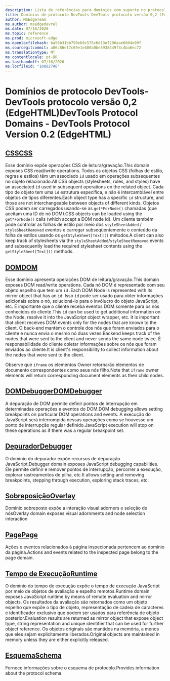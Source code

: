 ```yaml
---
description: Lista de referências para domínios com suporte no protocolo Microsoft Edge DevTools versão 0,2.
title: Domínios de protocolo DevTools-DevTools protocolo versão 0,2 (EdgeHTML)
author: MSEdgeTeam
ms.author: msedgedevrel
ms.date: 07/16/2020
ms.topic: reference
ms.prod: microsoft-edge
ms.openlocfilehash: ba56b31bb750eb9c575c6d13ef296aae6604e99f
ms.sourcegitcommit: a06c86ef7c69e1e400a0be5938449f3c4ba6ec72
ms.translationtype: MT
ms.contentlocale: pt-BR
ms.lasthandoff: 07/16/2020
ms.locfileid: "10882748"
---
```

# <span data-ttu-id="a4cd9-103">Domínios de protocolo DevTools-DevTools protocolo versão 0,2 (EdgeHTML)</span><span class="sxs-lookup"><span data-stu-id="a4cd9-103">DevTools Protocol Domains - DevTools Protocol Version 0.2 (EdgeHTML)</span></span>  

## [<span data-ttu-id="a4cd9-104">CSS</span><span class="sxs-lookup"><span data-stu-id="a4cd9-104">CSS</span></span>](css.md)  

<span data-ttu-id="a4cd9-105">Esse domínio expõe operações CSS de leitura/gravação.</span><span class="sxs-lookup"><span data-stu-id="a4cd9-105">This domain exposes CSS read/write operations.</span></span> <span data-ttu-id="a4cd9-106">Todos os objetos CSS (folhas de estilo, regras e estilos) têm um associado `id` usado em operações subsequentes no objeto relacionado.</span><span class="sxs-lookup"><span data-stu-id="a4cd9-106">All CSS objects (stylesheets, rules, and styles) have an associated `id` used in subsequent operations on the related object.</span></span> <span data-ttu-id="a4cd9-107">Cada tipo de objeto tem uma `id` estrutura específica, e não é intercambiável entre objetos de tipos diferentes.</span><span class="sxs-lookup"><span data-stu-id="a4cd9-107">Each object type has a specific `id` structure, and those are not interchangeable between objects of different kinds.</span></span> <span data-ttu-id="a4cd9-108">Objetos CSS podem ser carregados usando-se as `get*ForNode()` chamadas (que aceitam uma ID de nó DOM).</span><span class="sxs-lookup"><span data-stu-id="a4cd9-108">CSS objects can be loaded using the `get*ForNode()` calls (which accept a DOM node id).</span></span> <span data-ttu-id="a4cd9-109">Um cliente também pode controlar as folhas de estilo por meio dos `styleSheetAdded` / `styleSheetRemoved` eventos e carregar subseqüentemente o conteúdo da folha de estilos usando os `getStyleSheet[Text]()` métodos.</span><span class="sxs-lookup"><span data-stu-id="a4cd9-109">A client can also keep track of stylesheets via the `styleSheetAdded`/`styleSheetRemoved` events and subsequently load the required stylesheet contents using the `getStyleSheet[Text]()` methods.</span></span>
## [<span data-ttu-id="a4cd9-110">DOM</span><span class="sxs-lookup"><span data-stu-id="a4cd9-110">DOM</span></span>](dom.md)
<span data-ttu-id="a4cd9-111">Esse domínio apresenta operações DOM de leitura/gravação.</span><span class="sxs-lookup"><span data-stu-id="a4cd9-111">This domain exposes DOM read/write operations.</span></span> <span data-ttu-id="a4cd9-112">Cada nó DOM é representado com seu objeto espelho que tem um `id` .</span><span class="sxs-lookup"><span data-stu-id="a4cd9-112">Each DOM Node is represented with its mirror object that has an `id`.</span></span> <span data-ttu-id="a4cd9-113">Isso `id` pode ser usado para obter informações adicionais sobre o nó, solucioná-lo para o invólucro do objeto JavaScript, etc. É importante que o cliente receba eventos DOM somente para os nós conhecidos do cliente.</span><span class="sxs-lookup"><span data-stu-id="a4cd9-113">This `id` can be used to get additional information on the Node, resolve it into the JavaScript object wrapper, etc. It is important that client receives DOM events only for the nodes that are known to the client.</span></span> <span data-ttu-id="a4cd9-114">O back-end mantém o controle dos nós que foram enviados para o cliente e nunca envia o mesmo nó duas vezes.</span><span class="sxs-lookup"><span data-stu-id="a4cd9-114">Backend keeps track of the nodes that were sent to the client and never sends the same node twice.</span></span> <span data-ttu-id="a4cd9-115">É responsabilidade do cliente coletar informações sobre os nós que foram enviados ao cliente.</span><span class="sxs-lookup"><span data-stu-id="a4cd9-115">It is client's responsibility to collect information about the nodes that were sent to the client.</span></span><p><span data-ttu-id="a4cd9-116">Observe que `iframe` os elementos Owner retornarão elementos de documento correspondentes como seus nós filho.</span><span class="sxs-lookup"><span data-stu-id="a4cd9-116">Note that `iframe` owner elements will return corresponding document elements as their child nodes.</span></span></p>
## [<span data-ttu-id="a4cd9-117">DOMDebugger</span><span class="sxs-lookup"><span data-stu-id="a4cd9-117">DOMDebugger</span></span>](domdebugger.md)
<span data-ttu-id="a4cd9-118">A depuração de DOM permite definir pontos de interrupção em determinadas operações e eventos do DOM.</span><span class="sxs-lookup"><span data-stu-id="a4cd9-118">DOM debugging allows setting breakpoints on particular DOM operations and events.</span></span> <span data-ttu-id="a4cd9-119">A execução do JavaScript será interrompida nessas operações como se houvesse um ponto de interrupção regular definido.</span><span class="sxs-lookup"><span data-stu-id="a4cd9-119">JavaScript execution will stop on these operations as if there was a regular breakpoint set.</span></span>
## [<span data-ttu-id="a4cd9-120">Depurador</span><span class="sxs-lookup"><span data-stu-id="a4cd9-120">Debugger</span></span>](debugger.md)
<span data-ttu-id="a4cd9-121">O domínio do depurador expõe recursos de depuração JavaScript.</span><span class="sxs-lookup"><span data-stu-id="a4cd9-121">Debugger domain exposes JavaScript debugging capabilities.</span></span> <span data-ttu-id="a4cd9-122">Ele permite definir e remover pontos de interrupção, percorrer a execução, explorar rastreamentos de pilha, etc.</span><span class="sxs-lookup"><span data-stu-id="a4cd9-122">It allows setting and removing breakpoints, stepping through execution, exploring stack traces, etc.</span></span>
## [<span data-ttu-id="a4cd9-123">Sobreposição</span><span class="sxs-lookup"><span data-stu-id="a4cd9-123">Overlay</span></span>](overlay.md)
<span data-ttu-id="a4cd9-124">Domínio sobreposto expõe a interação visual adorners e seleção de nós</span><span class="sxs-lookup"><span data-stu-id="a4cd9-124">Overlay domain exposes visual adornments and node selection interaction</span></span>
## [<span data-ttu-id="a4cd9-125">Page</span><span class="sxs-lookup"><span data-stu-id="a4cd9-125">Page</span></span>](page.md)
<span data-ttu-id="a4cd9-126">Ações e eventos relacionados à página inspecionada pertencem ao domínio da página.</span><span class="sxs-lookup"><span data-stu-id="a4cd9-126">Actions and events related to the inspected page belong to the page domain.</span></span>
## [<span data-ttu-id="a4cd9-127">Tempo de Execução</span><span class="sxs-lookup"><span data-stu-id="a4cd9-127">Runtime</span></span>](runtime.md)
<span data-ttu-id="a4cd9-128">O domínio do tempo de execução expõe o tempo de execução JavaScript por meio de objetos de avaliação e espelho remotos.</span><span class="sxs-lookup"><span data-stu-id="a4cd9-128">Runtime domain exposes JavaScript runtime by means of remote evaluation and mirror objects.</span></span> <span data-ttu-id="a4cd9-129">Os resultados da avaliação são retornados como um objeto espelho que expõe o tipo de objeto, representação de cadeia de caracteres e identificador exclusivo que podem ser usados para referência de objeto posterior.</span><span class="sxs-lookup"><span data-stu-id="a4cd9-129">Evaluation results are returned as mirror object that expose object type, string representation and unique identifier that can be used for further object reference.</span></span> <span data-ttu-id="a4cd9-130">Os objetos originais são mantidos na memória, a menos que eles sejam explicitamente liberados.</span><span class="sxs-lookup"><span data-stu-id="a4cd9-130">Original objects are maintained in memory unless they are either explicitly released.</span></span>
## [<span data-ttu-id="a4cd9-131">Esquema</span><span class="sxs-lookup"><span data-stu-id="a4cd9-131">Schema</span></span>](schema.md)
<span data-ttu-id="a4cd9-132">Fornece informações sobre o esquema de protocolo.</span><span class="sxs-lookup"><span data-stu-id="a4cd9-132">Provides information about the protocol schema.</span></span>